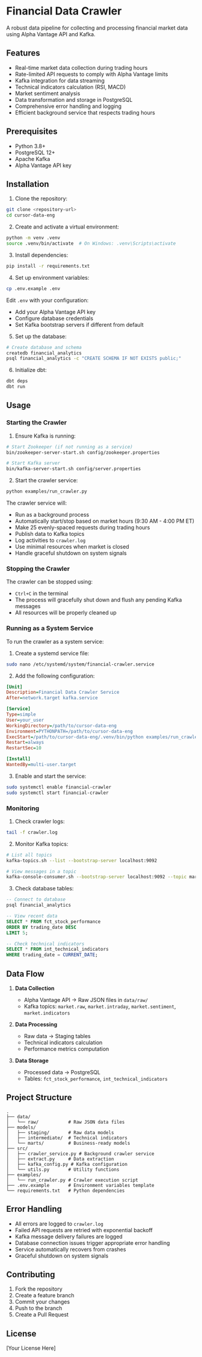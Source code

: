 # Financial Data Crawler

A robust data pipeline for collecting and processing financial market data using Alpha Vantage API and Kafka.

## Features

- Real-time market data collection during trading hours
- Rate-limited API requests to comply with Alpha Vantage limits
- Kafka integration for data streaming
- Technical indicators calculation (RSI, MACD)
- Market sentiment analysis
- Data transformation and storage in PostgreSQL
- Comprehensive error handling and logging
- Efficient background service that respects trading hours

## Prerequisites

- Python 3.8+
- PostgreSQL 12+
- Apache Kafka
- Alpha Vantage API key

## Installation

1. Clone the repository:
```bash
git clone <repository-url>
cd cursor-data-eng
```

2. Create and activate a virtual environment:
```bash
python -m venv .venv
source .venv/bin/activate  # On Windows: .venv\Scripts\activate
```

3. Install dependencies:
```bash
pip install -r requirements.txt
```

4. Set up environment variables:
```bash
cp .env.example .env
```
Edit `.env` with your configuration:
- Add your Alpha Vantage API key
- Configure database credentials
- Set Kafka bootstrap servers if different from default

5. Set up the database:
```bash
# Create database and schema
createdb financial_analytics
psql financial_analytics -c "CREATE SCHEMA IF NOT EXISTS public;"
```

6. Initialize dbt:
```bash
dbt deps
dbt run
```

## Usage

### Starting the Crawler

1. Ensure Kafka is running:
```bash
# Start Zookeeper (if not running as a service)
bin/zookeeper-server-start.sh config/zookeeper.properties

# Start Kafka server
bin/kafka-server-start.sh config/server.properties
```

2. Start the crawler service:
```bash
python examples/run_crawler.py
```

The crawler service will:
- Run as a background process
- Automatically start/stop based on market hours (9:30 AM - 4:00 PM ET)
- Make 25 evenly-spaced requests during trading hours
- Publish data to Kafka topics
- Log activities to `crawler.log`
- Use minimal resources when market is closed
- Handle graceful shutdown on system signals

### Stopping the Crawler

The crawler can be stopped using:
- `Ctrl+C` in the terminal
- The process will gracefully shut down and flush any pending Kafka messages
- All resources will be properly cleaned up

### Running as a System Service

To run the crawler as a system service:

1. Create a systemd service file:
```bash
sudo nano /etc/systemd/system/financial-crawler.service
```

2. Add the following configuration:
```ini
[Unit]
Description=Financial Data Crawler Service
After=network.target kafka.service

[Service]
Type=simple
User=your_user
WorkingDirectory=/path/to/cursor-data-eng
Environment=PYTHONPATH=/path/to/cursor-data-eng
ExecStart=/path/to/cursor-data-eng/.venv/bin/python examples/run_crawler.py
Restart=always
RestartSec=10

[Install]
WantedBy=multi-user.target
```

3. Enable and start the service:
```bash
sudo systemctl enable financial-crawler
sudo systemctl start financial-crawler
```

### Monitoring

1. Check crawler logs:
```bash
tail -f crawler.log
```

2. Monitor Kafka topics:
```bash
# List all topics
kafka-topics.sh --list --bootstrap-server localhost:9092

# View messages in a topic
kafka-console-consumer.sh --bootstrap-server localhost:9092 --topic market.intraday --from-beginning
```

3. Check database tables:
```sql
-- Connect to database
psql financial_analytics

-- View recent data
SELECT * FROM fct_stock_performance 
ORDER BY trading_date DESC 
LIMIT 5;

-- Check technical indicators
SELECT * FROM int_technical_indicators 
WHERE trading_date = CURRENT_DATE;
```

## Data Flow

1. **Data Collection**
   - Alpha Vantage API → Raw JSON files in `data/raw/`
   - Kafka topics: `market.raw`, `market.intraday`, `market.sentiment`, `market.indicators`

2. **Data Processing**
   - Raw data → Staging tables
   - Technical indicators calculation
   - Performance metrics computation

3. **Data Storage**
   - Processed data → PostgreSQL
   - Tables: `fct_stock_performance`, `int_technical_indicators`

## Project Structure

```
.
├── data/
│   └── raw/           # Raw JSON data files
├── models/
│   ├── staging/       # Raw data models
│   ├── intermediate/  # Technical indicators
│   └── marts/         # Business-ready models
├── src/
│   ├── crawler_service.py # Background crawler service
│   ├── extract.py     # Data extraction
│   ├── kafka_config.py # Kafka configuration
│   └── utils.py       # Utility functions
├── examples/
│   └── run_crawler.py # Crawler execution script
├── .env.example       # Environment variables template
└── requirements.txt   # Python dependencies
```

## Error Handling

- All errors are logged to `crawler.log`
- Failed API requests are retried with exponential backoff
- Kafka message delivery failures are logged
- Database connection issues trigger appropriate error handling
- Service automatically recovers from crashes
- Graceful shutdown on system signals

## Contributing

1. Fork the repository
2. Create a feature branch
3. Commit your changes
4. Push to the branch
5. Create a Pull Request

## License

[Your License Here] 